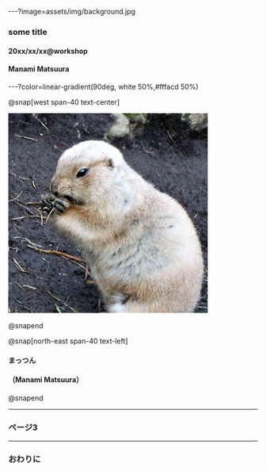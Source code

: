 ---?image=assets/img/background.jpg

### some title
#### 20xx/xx/xx@workshop
#### Manami Matsuura

---?color=linear-gradient(90deg, white 50%,#fffacd 50%)

@snap[west span-40 text-center]

<img src="assets/img/manami.matsuura.JPG" width=80% height=80% alt="me">

@snapend

@snap[north-east span-40 text-left]
#### まっつん
#### （Manami Matsuura）

@snapend

---

### ページ3


---

### おわりに

